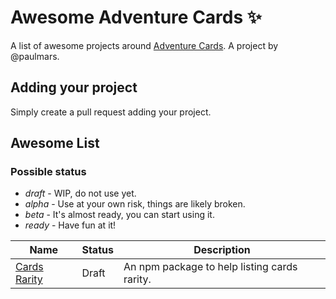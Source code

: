 # Awesome Adventure Cards ✨
A list of awesome projects around [Adventure Cards](https://0xadventures.com/). A project by @paulmars.

## Adding your project
Simply create a pull request adding your project.

## Awesome List

### Possible status
- _draft_ - WIP, do not use yet.
- _alpha_ - Use at your own risk, things are likely broken.
- _beta_  - It's almost ready, you can start using it.
- _ready_ - Have fun at it!

| Name                                                                   | Status      | Description |
| ---------------------------------------------------------------------- | ----------- | ----------- |
| [Cards Rarity](https://www.npmjs.com/package/cards-rarity)             | Draft       | An npm package to help listing cards rarity. |
